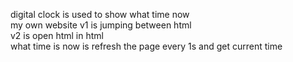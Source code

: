 digital clock is used to show what time now <br>
my own website v1 is jumping between html <br>
               v2 is open html in html <br>
what time is now is refresh the page every 1s and get current time <br>
